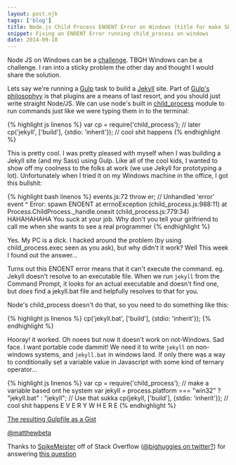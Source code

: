 ```yaml
---
layout: post.njk
tags: ['blog']
title: Node.js Child Process ENOENT Error on Windows (title for make SEO Good)
snippet: Fixing an ENOENT Error running child_process on windows
date: 2014-09-10
---
```


<p class="lede">Node JS on Windows can be a <a href="https://github.com/joyent/node/issues/6960">challenge</a>. TBQH Windows can be a challenge. I ran into a sticky problem the other day and thought I would share the solution.</p>

Lets say we're running a [Gulp](http://gulpjs.com) task to build a [Jekyll](http://jekyllrb.com) site. Part of [Gulp's philosophyy](http://blog.overzealous.com/post/74121048393/why-you-shouldnt-create-a-gulp-plugin-or-how-to-stop) is that plugins are a means of last resort, and you should just write straight Node/JS. We can use node's built in [child_process](http://nodejs.org/api/child_process.html) module to run commands just like we were typing them in to the terminal:

{% highlight js linenos %}
var cp = require('child_process');
// later
cp('jekyll', ['build'], {stdio: 'inherit'});
// cool shit happens
{% endhighlight %}

This is pretty cool. I was pretty pleased with myself when I was building a Jekyll site (and my Sass) using Gulp. Like all of the cool kids, I wanted to show off my coolness to the folks at work (we use Jekyll for prototyping a lot). Unfortunately when I tried it on my Windows machine in the office, I got this bullshit:

{% highlight bash linenos %}
events.js:72
    throw er; // Unhandled 'error' event
          ^
Error: spawn ENOENT
    at errnoException (child_process.js:988:11)
    at Process.ChildProcess._handle.onexit (child_process.js:779:34)
HAHAHAHAHA You suck at your job. Why don't you tell your girlfriend to call me when she wants to see a real programmer
{% endhighlight %}

Yes. My PC is a dick. I hacked around the problem (by using child_process.exec seen as you ask), but why didn't it work? Well This week I found out the answer&hellip;

Turns out this ENOENT error means that it can't execute the command. eg. Jekyll doesn't resolve to an executable file. When we run ````jekyll```` from the Command Prompt, it looks for an actual executable and doesn't find one, but *does* find a jekyll.bat file and helpfully resolves to that for you.

Node's child_process doesn't do that, so you need to do something like this:

{% highlight js linenos %}
cp('jekyll.bat', ['build'], {stdio: 'inherit'});
{% endhighlight %}

Hooray! it worked. Oh noees but now it doesn't work on not-Windows. Sad face. I want portable code dammit! We need it to write ````jekyll```` on non-windows systems, and ````jekyll.bat```` in windows land. If only there was a way to conditionally set a variable value in Javascript with some kind of ternary operator&hellip;

{% highlight js linenos %}
var cp = require('child_process');
// make a variable based ont he system
var jekyll = process.platform === "win32" ? "jekyll.bat" : "jekyll";
// Use that sukka
cp(jekyll, ['build'], {stdio: 'inherit'});
// cool shit happens E V E R Y W H E R E
{% endhighlight %}

[The resulting Gulpfile as a Gist](https://gist.github.com/matthewbeta/25a33958de7cf5a8145d)


<a href="http://twitter.com/matthewbeta" class="signature">@matthewbeta</a>


Thanks to [SpikeMeister](http://stackoverflow.com/users/1877762/spikemeister) off of Stack Overflow ([@bighuggies on twitter?](https://twitter.com/bighuggies/)) for answering [this question](http://stackoverflow.com/q/21856861)